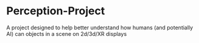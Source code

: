 # Perception-Project
A project designed to help better understand how humans (and potentially AI) can objects in a scene on 2d/3d/XR displays
